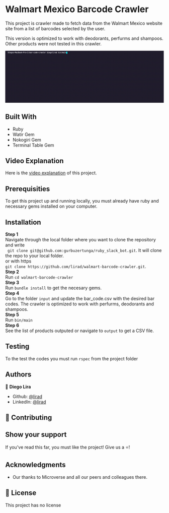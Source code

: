 # Walmart Mexico Barcode Crawler

This project is crawler made to fetch data from the Walmart Mexico website site from a list of barcodes selected by the user. 

This version is optimized to work with deodorants, perfurms and shampoos. Other products were not tested in this crawler.

![screenshot](./assets/bar-code-crawler.gif)

## Built With
* Ruby
* Watir Gem
* Nokogiri Gem
* Terminal Table Gem

## Video Explanation

Here is the [video explanation](https://www.loom.com/share/c6738ee94321498bacc9f3c6eb38448e) of this project.

## Prerequisities

To get this project up and running locally, you must already have ruby and necessary gems installed on your computer.

## Installation

**Step 1**<br>
Navigate through the local folder where you want to clone the repository and write<br>
``` git clone git@github.com:gurbuzertunga/ruby_slack_bot.git```. It will clone the repo to your local folder.<br>
or with https<br>
```git clone https://github.com/lirad/walmart-barcode-crawler.git```.<br>
**Step 2**<br>
Run ```cd walmart-barcode-crawler```<br>
**Step 3**<br>
Run ```bundle install``` to get the necesary gems.<br>
**Step 4**<br>
Go to the folder ``input`` and update the bar_code.csv with the desired bar codes. The crawler is optimized to work with perfurms, deodorants and shampoos. <br>
**Step 5**<br>
Run ``bin/main``<br>
**Step 6**<br>
See the list of products outputed or navigate to ``output`` to get a CSV file.<br>

## Testing

To the test the codes you must run ``rspec`` from the project folder

## Authors

👤 **Diego Lira**
- Github: [@lirad](https://github.com/lirad)
- LinkedIn: [@lirad](https://www.linkedin.com/in/diegoalira/)

## :handshake: Contributing

## Show your support
If you've read this far, you must like the project! Give us a :star:️!

## Acknowledgments
- Our thanks to Microverse and all our peers and colleagues there.

## :memo: License
This project has no license